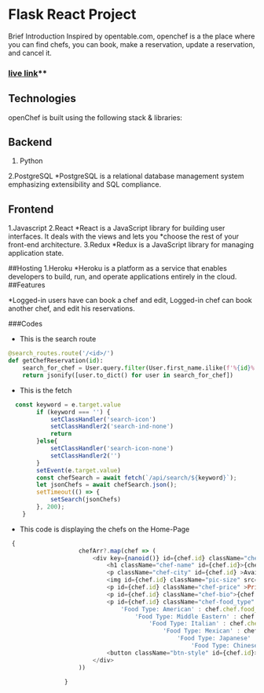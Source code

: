 # Flask React Project

Brief Introduction
Inspired by opentable.com, openchef is a the place where you can find chefs, you can book, make a reservation, update a reservation, and cancel it.

### [live link](https://open-chef.herokuapp.com/login)**

## Technologies
   openChef is built using the following stack & libraries:

## Backend 
   1. Python 

   2.PostgreSQL
      *PostgreSQL is a relational database management system emphasizing extensibility and SQL                    compliance.
   

## Frontend

   1.Javascript
   2.React
      *React is a JavaScript library for building user interfaces. It deals with the views and lets you        *choose the rest of your front-end architecture.
   3.Redux
      *Redux is a JavaScript library for managing application state.

##Hosting 
  1.Heroku
      *Heroku is a platform as a service that enables developers to build, run, and operate applications        entirely in the cloud.
##Features

   *Logged-in users have can book a chef and edit, Logged-in chef can book another chef, and edit his     reservations.
   
###Codes
* This is the search route 
```python 
@search_routes.route('/<id>/')
def getChefReservation(id):
    search_for_chef = User.query.filter(User.first_name.ilike(f'%{id}%')).join(Chef).all()
    return jsonify([user.to_dict() for user in search_for_chef])
```
* This is the fetch 
```javascript
  const keyword = e.target.value
        if (keyword === '') {
            setClassHandler('search-icon')
            setClassHandler2('search-ind-none')
            return
        }else{
            setClassHandler('search-icon-none')
            setClassHandler2('')
        }
        setEvent(e.target.value)
        const chefSearch = await fetch(`/api/search/${keyword}`);
        let jsonChefs = await chefSearch.json();
        setTimeout(() => {
            setSearch(jsonChefs)
        }, 200);
    }
```
* This code is displaying the chefs on the Home-Page
```javascript
 {
                    chefArr?.map(chef => (
                        <div key={nanoid()} id={chef.id} className="chef-container" onClick={chefInfoDisplay}>
                            <h1 className="chef-name" id={chef.id}>{chef.first_name} {chef.last_name}</h1>
                            <p className="chef-city" id={chef.id} >Available In {chef.city}</p>
                            <img id={chef.id} className="pic-size" src={chef.chef.profile_image} alt='chef-pic' />
                            <p id={chef.id} className="chef-price" >Price : ${chef.chef.price}</p>
                            <p id={chef.id} className="chef-bio">{chef.chef.bio}</p>
                            <p id={chef.id} className="chef-food_type" >{chef.chef.food_type_id == 2 ?
                                'Food Type: American' : chef.chef.food_type_id == 3 ?
                                    'Food Type: Middle Eastern' : chef.chef.food_type_id == 1 ?
                                        'Food Type: Italian' : chef.chef.food_type_id == 4 ?
                                            'Food Type: Mexican' : chef.chef.food_type_id == 5 ?
                                                'Food Type: Japanese' : chef.chef.food_type_id == 4 ?
                                                    'Food Type: Chinese' : 'Expert at all meals'}</p>
                            <button className="btn-style" id={chef.id}>Book Me</button>
                        </div>
                    ))

                }
```
